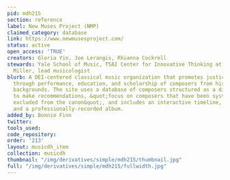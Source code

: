 ```yaml
---
pid: mdh215
section: reference
label: New Muses Project (NMP)
claimed_category: database
link: https://www.newmusesproject.com/
status: active
open_access: 'TRUE'
creators: Gloria Yin, Joe Lerangis, Rhianna Cockrell
stewards: Yale School of Music, TSAI Center for Innovative Thinking at Yale, Carter
  Miller, lead musicologist
blurb: A DEI-centered classical music organization that promotes justice and curiosity
  through performance, education, and scholarship of composers from historically-underrepresented
  backgrounds. The site uses a database of composers structured as a directed graph
  to make recommendations, &quot;focus on composers that have been systematically
  excluded from the canon&quot;, and includes an interactive timeline, a playlist,
  and a professionally-recorded album.
added_by: Bonnie Finn
twitter:
tools_used:
code_repository:
order: '213'
layout: musicdh_item
collection: musicdh
thumbnail: "/img/derivatives/simple/mdh215/thumbnail.jpg"
full: "/img/derivatives/simple/mdh215/fullwidth.jpg"
---
```

